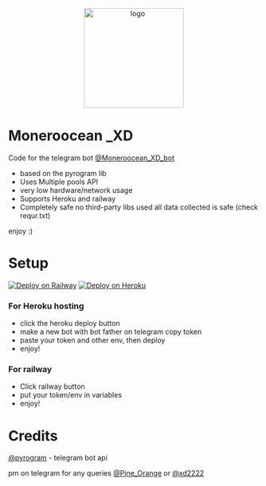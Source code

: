<div align="center">
<img src="https://telegra.ph/file/61b92100e63e4bc6efd6e.jpg" width="200" height="200"  alt="logo" />
</div>

# Moneroocean _XD


Code for the telegram bot [@Moneroocean_XD_bot](https://t.me/Moneroocean_XD_bot)

- based on the pyrogram lib
- Uses Multiple pools API
- very low hardware/network usage
- Supports Heroku and railway 
- Completely safe no third-party libs used
  all data collected is safe (check requr.txt) 

enjoy :)

# Setup
[![Deploy on Railway](https://railway.app/button.svg)](https://railway.app/new/template?template=https%3A%2F%2Fgithub.com%2FJustxd22%2FMoneroocean_XD&envs=token&tokenDesc=Your+telegram+bot+token+get+from+bot+father&referralCode=4_MSke)
[![Deploy on Heroku](https://www.herokucdn.com/deploy/button.svg)](https://heroku.com/deploy?template=https://github.com/Justxd22/Moneroocean_XD)
### For Heroku hosting
  - click the heroku deploy button
  - make a new bot with bot father on telegram copy token
  - paste your token and other env, then deploy
  - enjoy!

### For railway
  - Click railway button
  - put your token/env in variables
  - enjoy!

# Credits

[@pyrogram](https://github.com/pyrogram/pyrogram) - telegram bot api

pm on telegram for any queries [@Pine_Orange](t.me/Pine_Orange) or [@xd2222](t.me/xd2222)
